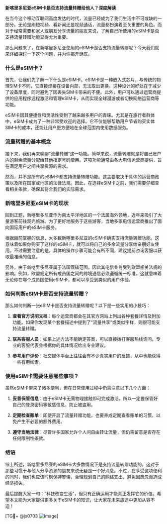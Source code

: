 **新喀里多尼亚eSIM卡是否支持流量转赠给他人？深度解读**

在当今这个移动互联网高度发达的时代，流量已经成为了我们生活中不可或缺的一部分。无论是刷短视频、看新闻还是视频通话，流量都扮演着至关重要的角色。而对于经常需要和家人或朋友分享流量的朋友来说，了解自己所使用的eSIM卡是否支持流量转赠功能显得尤为重要。

那么问题来了，在新喀里多尼亚使用的eSIM卡是否支持流量转赠呢？今天我们就来详细探讨一下这个问题，并为你揭开谜底。

### 什么是eSIM卡？

首先，让我们先了解一下什么是eSIM卡。eSIM卡是一种嵌入式芯片，与传统的物理SIM卡不同，它直接焊接在设备内部，无法取出更换。这种设计的好处在于减少了设备厚度，同时避免了因丢失SIM卡带来的不便。此外，用户可以通过运营商提供的应用程序远程激活和管理eSIM卡，从而实现全球漫游或者切换网络运营商等功能。

eSIM卡因其便捷性和灵活性受到了越来越多用户的青睐。尤其是在旅行者群体中，eSIM卡成为了一种非常受欢迎的选择。它不仅能够帮助用户节省购买实体SIM卡的成本，还能让用户更方便地在全球范围内使用数据服务。

### 流量转赠的基本概念

接下来，我们再来聊聊“流量转赠”这一功能。简单来说，流量转赠就是将自己账户内的剩余流量分配给其他指定号码使用。这项功能通常由各大电信运营商提供，旨在满足用户之间共享资源的需求。

然而，并不是所有的eSIM卡都支持流量转赠功能。这主要取决于具体的运营商政策以及所在国家或地区的法律法规。因此，在选择eSIM卡之前，我们需要仔细查看相关条款，确保其符合我们的实际需求。

### 新喀里多尼亚eSIM卡的现状

回到正题，新喀里多尼亚作为南太平洋地区的一个法属海外领地，近年来吸引了大量游客前往观光旅游。为了更好地服务于这些游客，当地多家电信运营商推出了面向国际用户的eSIM卡服务。

根据目前掌握的信息，大多数新喀里多尼亚的eSIM卡确实支持流量转赠功能。这意味着如果你购买了这样的eSIM卡，就可以将自己的多余流量分享给亲朋好友使用。不过需要注意的是，具体的操作步骤可能会有所不同，建议提前咨询客服以获取最准确的信息。

另外，由于新喀里多尼亚属于法国管辖范围，因此其电信业务受到欧盟相关法规的影响。例如，欧盟规定所有成员国之间的跨境通信必须遵循统一标准，这就意味着无论你在哪个成员国使用eSIM卡，都可以享受到类似的用户体验。

### 如何判断eSIM卡是否支持流量转赠？

那么如何判断一张eSIM卡是否支持流量转赠呢？以下是一些实用的小技巧：

1. **查看官方说明文档**：每个运营商都会在其官方网站上列出各种套餐详情及附加功能。如果你发现某个套餐描述中提到了“流量共享”或类似字样，则很可能支持流量转赠。
   
2. **联系客服人员**：如果上述方法不能确定答案，可以直接拨打客服热线询问。专业的客服代表会根据你的具体情况给出专业建议。

3. **参考用户评价**：社交媒体平台上往往会有不少真实用户的反馈，从中也能获得一些有用线索。

### 使用eSIM卡需要注意哪些事项？

虽然eSIM卡带来了诸多便利，但在日常使用过程中仍需注意以下几个方面：

1. **妥善保管信息**：由于eSIM卡无需物理接触即可完成激活，所以一定要保管好自己的登录密码等敏感信息，防止被盗用。

2. **定期检查账单**：即使开启了流量转赠功能，也要养成定期查看账单的习惯，以免产生不必要的额外费用。

3. **遵守当地法律**：尽管许多国家允许个人间自由转让流量，但仍需留意是否存在任何限制性条款。

### 结语

综上所述，新喀里多尼亚的eSIM卡大多数情况下是支持流量转赠功能的。这对于那些习惯于与他人分享资源的朋友来说无疑是一个好消息。不过，在享受这项便利的同时，我们也应该时刻保持警惕，合理规划自己的网络支出，避免因疏忽而造成经济损失。

最后提醒大家一句：“科技改变生活”，但只有正确运用才能真正发挥它的价值。希望本文能为大家提供更多关于eSIM卡的知识，让大家在未来旅途中更加从容不迫！

[TG💪+ @jx0703 ![Image](https://github.com/user-attachments/assets/dbca1d08-cadb-493c-b0ec-ad6f7a83f270)]